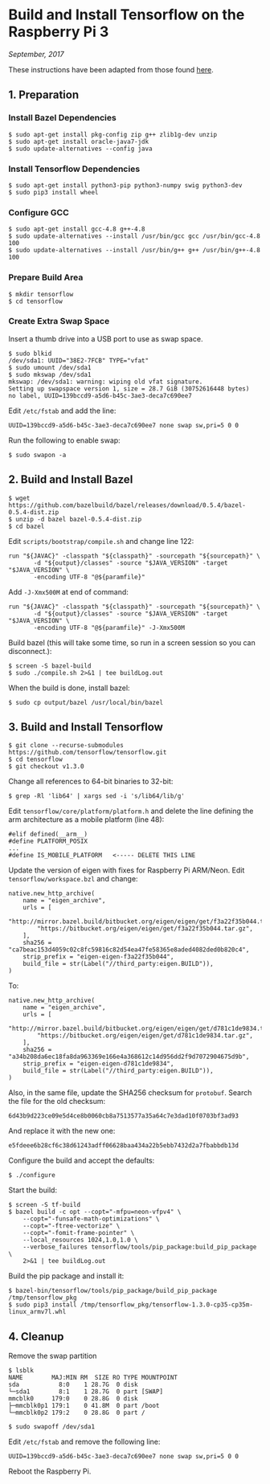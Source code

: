 # Build and Install Tensorflow on the Raspberry Pi 3

*September, 2017*

These instructions have been adapted from those found [here](https://github.com/samjabrahams/tensorflow-on-raspberry-pi/blob/master/GUIDE.md).

## 1. Preparation

### Install Bazel Dependencies

```
$ sudo apt-get install pkg-config zip g++ zlib1g-dev unzip
$ sudo apt-get install oracle-java7-jdk
$ sudo update-alternatives --config java
```

### Install Tensorflow Dependencies
```
$ sudo apt-get install python3-pip python3-numpy swig python3-dev
$ sudo pip3 install wheel
```

### Configure GCC
```
$ sudo apt-get install gcc-4.8 g++-4.8
$ sudo update-alternatives --install /usr/bin/gcc gcc /usr/bin/gcc-4.8 100
$ sudo update-alternatives --install /usr/bin/g++ g++ /usr/bin/g++-4.8 100
```

### Prepare Build Area

```
$ mkdir tensorflow
$ cd tensorflow
```

### Create Extra Swap Space

Insert a thumb drive into a USB port to use as swap space.
```
$ sudo blkid
/dev/sda1: UUID="38E2-7FCB" TYPE="vfat"
$ sudo umount /dev/sda1
$ sudo mkswap /dev/sda1
mkswap: /dev/sda1: warning: wiping old vfat signature.
Setting up swapspace version 1, size = 28.7 GiB (30752616448 bytes)
no label, UUID=139bccd9-a5d6-b45c-3ae3-deca7c690ee7
```

Edit `/etc/fstab` and add the line:
```
UUID=139bccd9-a5d6-b45c-3ae3-deca7c690ee7 none swap sw,pri=5 0 0
```

Run the following to enable swap:
```
$ sudo swapon -a
```

## 2. Build and Install Bazel
```
$ wget https://github.com/bazelbuild/bazel/releases/download/0.5.4/bazel-0.5.4-dist.zip
$ unzip -d bazel bazel-0.5.4-dist.zip
$ cd bazel
```

Edit `scripts/bootstrap/compile.sh` and change line 122:
```
run "${JAVAC}" -classpath "${classpath}" -sourcepath "${sourcepath}" \
       -d "${output}/classes" -source "$JAVA_VERSION" -target "$JAVA_VERSION" \
       -encoding UTF-8 "@${paramfile}"
```
Add `-J-Xmx500M` at end of command:
```
run "${JAVAC}" -classpath "${classpath}" -sourcepath "${sourcepath}" \
       -d "${output}/classes" -source "$JAVA_VERSION" -target "$JAVA_VERSION" \
       -encoding UTF-8 "@${paramfile}" -J-Xmx500M
```

Build bazel (this will take some time, so run in a screen session so you can disconnect.):
```
$ screen -S bazel-build
$ sudo ./compile.sh 2>&1 | tee buildLog.out
```
When the build is done, install bazel:
```
$ sudo cp output/bazel /usr/local/bin/bazel
```

## 3. Build and Install Tensorflow
```
$ git clone --recurse-submodules https://github.com/tensorflow/tensorflow.git
$ cd tensorflow
$ git checkout v1.3.0
```

Change all references to 64-bit binaries to 32-bit:
```
$ grep -Rl 'lib64' | xargs sed -i 's/lib64/lib/g'
```
Edit `tensorflow/core/platform/platform.h` and delete the line defining the arm architecture as a mobile platform (line 48):
```
#elif defined(__arm__)
#define PLATFORM_POSIX
...
#define IS_MOBILE_PLATFORM   <----- DELETE THIS LINE
```
Update the version of eigen with fixes for Raspberry Pi ARM/Neon. Edit `tensorflow/workspace.bzl` and change:
```
native.new_http_archive(
    name = "eigen_archive",
    urls = [
        "http://mirror.bazel.build/bitbucket.org/eigen/eigen/get/f3a22f35b044.tar.gz",
        "https://bitbucket.org/eigen/eigen/get/f3a22f35b044.tar.gz",
    ],
    sha256 = "ca7beac153d4059c02c8fc59816c82d54ea47fe58365e8aded4082ded0b820c4",
    strip_prefix = "eigen-eigen-f3a22f35b044",
    build_file = str(Label("//third_party:eigen.BUILD")),
)
```
To:
```
native.new_http_archive(
    name = "eigen_archive",
    urls = [
        "http://mirror.bazel.build/bitbucket.org/eigen/eigen/get/d781c1de9834.tar.gz",
        "https://bitbucket.org/eigen/eigen/get/d781c1de9834.tar.gz",
    ],
    sha256 = "a34b208da6ec18fa8da963369e166e4a368612c14d956dd2f9d7072904675d9b",
    strip_prefix = "eigen-eigen-d781c1de9834",
    build_file = str(Label("//third_party:eigen.BUILD")),
)
```

Also, in the same file, update the SHA256 checksum for `protobuf`.
Search the file for the old checksum:
```
6d43b9d223ce09e5d4ce8b0060cb8a7513577a35a64c7e3dad10f0703bf3ad93
```

And replace it with the new one:
```
e5fdeee6b28cf6c38d61243adff06628baa434a22b5ebb7432d2a7fbabbdb13d
```

Configure the build and accept the defaults:
```
$ ./configure
```

Start the build:
```
$ screen -S tf-build
$ bazel build -c opt --copt="-mfpu=neon-vfpv4" \
    --copt="-funsafe-math-optimizations" \
    --copt="-ftree-vectorize" \
    --copt="-fomit-frame-pointer" \
    --local_resources 1024,1.0,1.0 \
    --verbose_failures tensorflow/tools/pip_package:build_pip_package \
    2>&1 | tee buildLog.out

```

Build the pip package and install it:
```
$ bazel-bin/tensorflow/tools/pip_package/build_pip_package /tmp/tensorflow_pkg
$ sudo pip3 install /tmp/tensorflow_pkg/tensorflow-1.3.0-cp35-cp35m-linux_armv7l.whl
```

## 4. Cleanup

Remove the swap partition
```
$ lsblk
NAME        MAJ:MIN RM  SIZE RO TYPE MOUNTPOINT
sda           8:0    1 28.7G  0 disk
└─sda1        8:1    1 28.7G  0 part [SWAP]
mmcblk0     179:0    0 28.8G  0 disk
├─mmcblk0p1 179:1    0 41.8M  0 part /boot
└─mmcblk0p2 179:2    0 28.8G  0 part /

$ sudo swapoff /dev/sda1
```

Edit `/etc/fstab` and remove the following line:
```
UUID=139bccd9-a5d6-b45c-3ae3-deca7c690ee7 none swap sw,pri=5 0 0
```
Reboot the Raspberry Pi.
